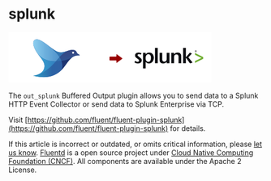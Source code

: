 # splunk

![](../.gitbook/assets/splunk.png)

The `out_splunk` Buffered Output plugin allows you to send data to a Splunk HTTP Event Collector or send data to Splunk Enterprise via TCP.

Visit [https://github.com/fluent/fluent-plugin-splunk](https://github.com/fluent/fluent-plugin-splunk) for details.

If this article is incorrect or outdated, or omits critical information, please [let us know](https://github.com/fluent/fluentd-docs-gitbook/issues?state=open). [Fluentd](http://www.fluentd.org/) is a open source project under [Cloud Native Computing Foundation \(CNCF\)](https://cncf.io/). All components are available under the Apache 2 License.


